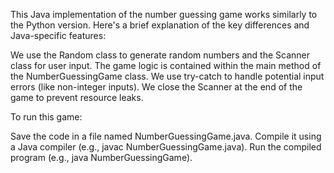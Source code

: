 This Java implementation of the number guessing game works similarly to the Python version. Here's a brief explanation of the key differences and Java-specific features:

We use the Random class to generate random numbers and the Scanner class for user input.
The game logic is contained within the main method of the NumberGuessingGame class.
We use try-catch to handle potential input errors (like non-integer inputs).
We close the Scanner at the end of the game to prevent resource leaks.

To run this game:

Save the code in a file named NumberGuessingGame.java.
Compile it using a Java compiler (e.g., javac NumberGuessingGame.java).
Run the compiled program (e.g., java NumberGuessingGame).
